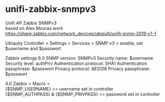 # unifi-zabbix-snmpv3
Unifi AP Zabbix SNMPv3  
based on Alex Mouras work https://share.zabbix.com/network_devices/ubiquiti/unifi-snmp-2019-v1-1  

Ubiquity Controller > Settings > Services > SNMP v3 > enable, set $username and $passwort  

Zabbix settings
6.0
SNMP version: SNMPv3
Security name: $username
Security level: authPriv
Authentication protocol: SHA1
Authentication passphrase: $passwort 
Privacy protocol: AES128
Privacy passphrase: $passwort

4.0
Zabbix > Macro >   
{$SNMP_USERNAME} <= username set in controller   
{$SNMP_AUTHPASS} & {$SNMP_PRIVPASS} <= password set in controller   
